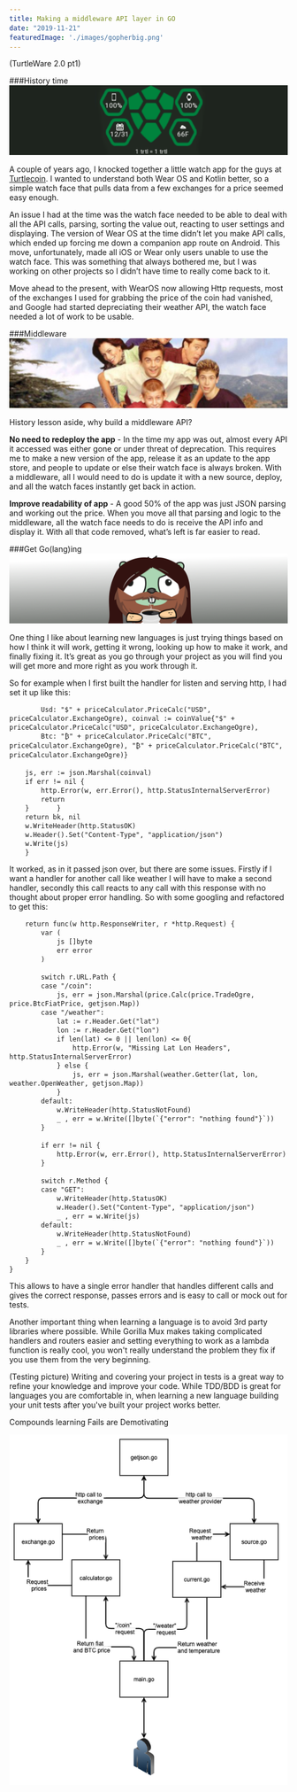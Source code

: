 ```yaml
---
title: Making a middleware API layer in GO 
date: "2019-11-21"
featuredImage: './images/gopherbig.png'
---
```

(TurtleWare 2.0 pt1)
<!-- end -->

###History time
![Watch](./images/trtlwear.png)

A couple of years ago, I knocked together a little watch app for the guys at <a href="https://turtlecoin.lol" target="_blank">Turtlecoin</a>. I wanted to understand both Wear OS and Kotlin better, so a simple watch face that pulls data from a few exchanges for a price seemed easy enough.

An issue I had at the time was the watch face needed to be able to deal with all the API calls, parsing, sorting the value out, reacting to user settings and displaying. The version of Wear OS at the time didn’t let you make API calls, which ended up forcing me down a companion app route on Android. This move, unfortunately, made all iOS or Wear only users unable to use the watch face. This was something that always bothered me, but I was working on other projects so I didn’t have time to really come back to it. 

Move ahead to the present, with WearOS now allowing Http requests, most of the exchanges I used for grabbing the price of the coin had vanished, and Google had started depreciating their weather API, the watch face needed a lot of work to be usable.

###Middleware
![MiddleMan](./images/mmim.png)

History lesson aside, why build a middleware API?

**No need to redeploy the app** - In the time my app was out, almost every API it accessed was either gone or under threat of deprecation. This requires me to make a new version of the app, release it as an update to the app store, and people to update or else their watch face is always broken. With a middleware, all I would need to do is update it with a new source, deploy, and all the watch faces instantly get back in action.

**Improve readability of app** - A good 50% of the app was just JSON parsing and working out the price. When you move all that parsing and logic to the middleware, all the watch face needs to do is receive the API info and display it. With all that code removed, what’s left is far easier to read.

###Get Go(lang)ing
![Gopher](./images/gopher.png)

One thing I like about learning new languages is just trying things based on how I think it will work, getting it wrong, looking up how to make it work, and finally fixing it. It’s great as you go through your project as you will find you will get more and more right as you work through it.

So for example when I first built the handler for listen and serving http, I had set it up like this:

```func serveCoinValue(w http.ResponseWriter, r *http.Request) {
		Usd: "$" + priceCalculator.PriceCalc("USD", priceCalculator.ExchangeOgre), coinval := coinValue{"$" + priceCalculator.PriceCalc("USD", priceCalculator.ExchangeOgre),
		Btc: "₿" + priceCalculator.PriceCalc("BTC", priceCalculator.ExchangeOgre), "₿" + priceCalculator.PriceCalc("BTC", priceCalculator.ExchangeOgre)}

	js, err := json.Marshal(coinval)
	if err != nil {
		http.Error(w, err.Error(), http.StatusInternalServerError)
		return
	}		}
	return bk, nil	
	w.WriteHeader(http.StatusOK)
	w.Header().Set("Content-Type", "application/json")
	w.Write(js)
    }
```

It worked, as in it passed json over, but there are some issues. Firstly if I want a handler for another call like weather I will have to make a second handler, secondly this call reacts to any call with this response with no thought about proper error handling. So with some googling and refactored to get this:

```func handleEvent() http.HandlerFunc {
	return func(w http.ResponseWriter, r *http.Request) {
		var (
			js []byte
			err error
		)

		switch r.URL.Path {
		case "/coin":
			js, err = json.Marshal(price.Calc(price.TradeOgre, price.BtcFiatPrice, getjson.Map))
		case "/weather":
			lat := r.Header.Get("lat")
			lon := r.Header.Get("lon")
			if len(lat) <= 0 || len(lon) <= 0{
				http.Error(w, "Missing Lat Lon Headers", http.StatusInternalServerError)
			} else {
				js, err = json.Marshal(weather.Getter(lat, lon, weather.OpenWeather, getjson.Map))
			}
		default:
			w.WriteHeader(http.StatusNotFound)
			_ , err = w.Write([]byte(`{"error": "nothing found"}`))
		}

		if err != nil {
			http.Error(w, err.Error(), http.StatusInternalServerError)
		}

		switch r.Method {
		case "GET":
			w.WriteHeader(http.StatusOK)
			w.Header().Set("Content-Type", "application/json")
			_ , err = w.Write(js)
		default:
			w.WriteHeader(http.StatusNotFound)
			_ , err = w.Write([]byte(`{"error": "nothing found"}`))
		}
	}
}
```
This allows to have a single error handler that handles different calls and gives the correct response, passes errors and is easy to call or mock out for tests.

Another important thing when learning a language is to avoid 3rd party libraries where possible. While Gorilla Mux makes taking complicated handlers and routers easier and setting everything to work as a lambda function is really cool, you won't really understand the problem they fix if you use them from the very beginning.

(Testing picture)
Writing and covering your project in tests is a great way to refine your knowledge and improve your code. While TDD/BDD is great for languages you are comfortable in, when learning a new language building your unit tests after you've built your project works better.

Compounds learning
Fails are Demotivating


![Middleware flow](./images/flowmap.png)
